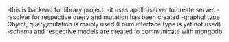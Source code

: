 -this is backend for library project.
-it uses apollo/server to create server.
-resolver for respective query and mutation has been created
-graphql type Object, query,mutation is mainly used.(Enum interface type is yet not used)
-schema and respective models are created to communicate with mongodb
